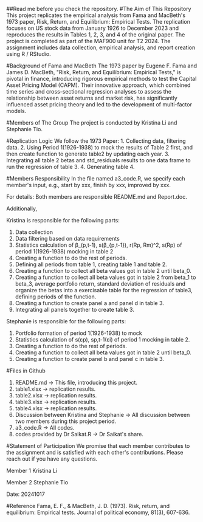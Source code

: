 ##Read me before you check the repository. 
#The Aim of This Repository
This project replicates the empirical analysis from Fama and MacBeth's 1973 paper, Risk, Return, and Equilibrium: Empirical Tests. The replication focuses on US stock data from January 1926 to December 2023 and reproduces the results in Tables 1, 2, 3, and 4 of the original paper.
The project is completed as part of the MAF900 unit for T2 2024. The assignment includes data collection, empirical analysis, and report creation using R / RStudio.

#Background of Fama and MacBeth
The 1973 paper by Eugene F. Fama and James D. MacBeth, "Risk, Return, and Equilibrium: Empirical Tests," is pivotal in finance, introducing rigorous empirical methods to test the Capital Asset Pricing Model (CAPM). Their innovative approach, which combined time series and cross-sectional regression analyses to assess the relationship between asset returns and market risk, has significantly influenced asset pricing theory and led to the development of multi-factor models. 

#Members of The Group
The project is conducted by Kristina Li and Stephanie Tio. 

#Replication Logic
We follow the 1973 Paper: 1. Collecting data, filtering data. 2. Using Period 1(1926-1938) to mock the results of Table 2 first, and then create function to generate table2 by updating each year. 3. Integrating all table 2 betas and std_residuals results to one data frame to run the regression of table 3. 4. Generating table 4. 

#Members Responsibility 
In the file named a3_code.R, we specify each member's input, e.g., start by xxx, finish by xxx, improved by xxx. 

For details:
Both members are responsible README.md and Report.doc. 

Additionally, 

Kristina is responsible for the following parts: 
1. Data collection 
2. Data filtering based on data requirements
3. Statistics calculation of β_(p,t-1), s(β_{p,t-1}), r(Rp, Rm)^2, s(Rp) of period 1(1926-1938) mocking in table 2
4. Creating a function to do the rest of periods. 
5. Defining all periods from table 1, creating table 1 and table 2. 
6. Creating a function to collect all beta values got in table 2 until beta_0. 
7. Creating a function to collect all beta values got in table 2 from beta_1 to beta_3, average portfolio return, standard deviation of residuals and organize the betas into a exercisable table for the regression of table3, defining periods of the function. 
8. Creating a function to create panel a and panel d in table 3. 
9. Integrating all panels together to create table 3. 


Stephanie is responsible for the following parts: 
1. Portfolio formation of period 1(1926-1938) to mock
2. Statistics calculation of s(εp), sp,t-1(εi) of period 1 mocking in table 2.
3. Creating a function to do the rest of periods. 
4. Creating a function to collect all beta values got in table 2 until beta_0. 
5. Creating a function to create panel b and panel c in table 3. 


#Files in Github
1. README.md -> This file, introducing this project. 
2. table1.xlsx -> replication results. 
3. table2.xlsx -> replication results. 
4. table3.xlsx -> replication results. 
5. table4.xlsx -> replication results. 
6. Discussion between Kristina and Stephanie -> All discussion between two members during this project period. 
7. a3_code.R -> All codes. 
8. codes provided by Dr Saikat.R -> Dr Saikat's share. 

#Statement of Participation
We promise that each member contributes to the assignment and is satisfied with each other's contributions. Please reach out if you have any questions. 

Member 1
Kristina Li

Member 2
Stephanie Tio

Date: 20241017


#Reference
Fama, E. F., & MacBeth, J. D. (1973). Risk, return, and equilibrium: Empirical tests. Journal of political economy, 81(3), 607-636.
